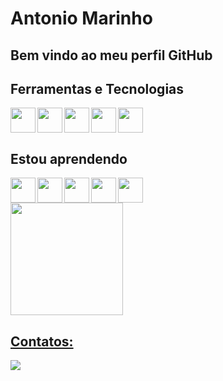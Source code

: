 # Antonio Marinho
## Bem vindo ao meu perfil GitHub

## Ferramentas e Tecnologias

<img src="https://cdn.jsdelivr.net/gh/devicons/devicon/icons/java/java-original-wordmark.svg" width="40" height="40" align="left"/>
<img src="https://cdn.jsdelivr.net/gh/devicons/devicon/icons/mysql/mysql-original-wordmark.svg" width="40" height="40" align="left"/>
<img src="https://cdn.jsdelivr.net/gh/devicons/devicon/icons/spring/spring-original-wordmark.svg" width="40" height="40" align="left"/>
<img src="https://cdn.jsdelivr.net/gh/devicons/devicon/icons/git/git-original-wordmark.svg" width="40" height="40" align="left"/>
<img src="https://cdn.jsdelivr.net/gh/devicons/devicon/icons/github/github-original-wordmark.svg"  width="40" height="40"/>

## Estou aprendendo

<img src="https://cdn.jsdelivr.net/gh/devicons/devicon/icons/html5/html5-original-wordmark.svg" width="40" height="40" align="left"/>
<img src="https://cdn.jsdelivr.net/gh/devicons/devicon/icons/css3/css3-original-wordmark.svg" width="40" height="40" align="left"/>
<img src="https://cdn.jsdelivr.net/gh/devicons/devicon/icons/javascript/javascript-original.svg"  width="40" height="40" align="left"//>
<img src="https://cdn.jsdelivr.net/gh/devicons/devicon@latest/icons/react/react-original-wordmark.svg" width="40" height="40" align="left"//>
<img src="https://cdn.jsdelivr.net/gh/devicons/devicon/icons/postgresql/postgresql-original-wordmark.svg" width="40" height="40" />


<div>
<a href="https://github.com/antmarinho">
<img loading="lazy" height="180em" src="https://github-readme-stats.vercel.app/api/top-langs/?username=antmarinho&layout=compact&langs_count=7&theme=dracula"/>
<!-- <img loading="lazy" height="180em" src="https://github-readme-stats.vercel.app/api?username=antmarinho&show_icons=true&theme=dracula&include_all_commits=true&count_private=true"/> -->
</div>

## Contatos:

<div>
<!--<a href = "mailto:contato@seu-usuário-aqui"><img loading="lazy" src="https://img.shields.io/badge/Gmail-D14836?style=for-the-badge&logo=gmail&logoColor=white" target="_blank"></a>-->
<a href="https://www.linkedin.com/in/antonio-marinho-32b17429b" target="_blank"><img loading="lazy" src="https://img.shields.io/badge/-LinkedIn-%230077B5?style=for-the-badge&logo=linkedin&logoColor=white" target="_blank"></a>   
</div>
